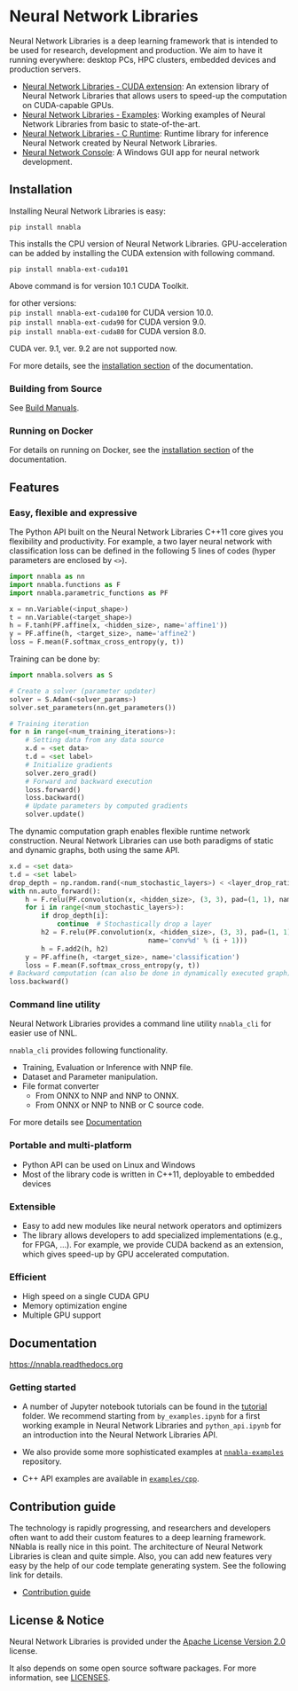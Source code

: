 # Neural Network Libraries

Neural Network Libraries is a deep learning framework that is intended to be used for research,
development and production. We aim to have it running everywhere: desktop PCs, HPC
clusters, embedded devices and production servers.


* [Neural Network Libraries - CUDA extension](https://github.com/sony/nnabla-ext-cuda): An extension library of Neural Network Libraries that allows users to speed-up the computation on CUDA-capable GPUs.
* [Neural Network Libraries - Examples](https://github.com/sony/nnabla-examples): Working examples of Neural Network Libraries from basic to state-of-the-art.
* [Neural Network Libraries - C Runtime](https://github.com/sony/nnabla-c-runtime):  Runtime library for inference Neural Network created by Neural Network Libraries.
* [Neural Network Console](https://dl.sony.com/): A Windows GUI app for neural network development.


## Installation

Installing Neural Network Libraries is easy:

```
pip install nnabla
```

This installs the CPU version of Neural Network Libraries. GPU-acceleration can be added by installing the CUDA extension with following command.  
```
pip install nnabla-ext-cuda101
```  
Above command is for version 10.1 CUDA Toolkit.  

for other versions:  
`pip install nnabla-ext-cuda100` for CUDA version 10.0.  
`pip install nnabla-ext-cuda90` for CUDA version 9.0.  
`pip install nnabla-ext-cuda80` for CUDA version 8.0.  
  
CUDA ver. 9.1, ver. 9.2 are not supported now.  


For more details, see the [installation section](http://nnabla.readthedocs.io/en/latest/python/installation.html) of the documentation.

### Building from Source

See [Build Manuals](doc/build/README.md).

### Running on Docker
For details on running on Docker, see the [installation section](http://nnabla.readthedocs.io/en/latest/python/installation.html) of the documentation.

## Features

### Easy, flexible and expressive

The Python API built on the Neural Network Libraries C++11 core gives you flexibility and
productivity. For example, a two layer neural network with classification loss
can be defined in the following 5 lines of codes (hyper parameters are enclosed
by `<>`).

```python
import nnabla as nn
import nnabla.functions as F
import nnabla.parametric_functions as PF

x = nn.Variable(<input_shape>)
t = nn.Variable(<target_shape>)
h = F.tanh(PF.affine(x, <hidden_size>, name='affine1'))
y = PF.affine(h, <target_size>, name='affine2')
loss = F.mean(F.softmax_cross_entropy(y, t))
```

Training can be done by:

```python
import nnabla.solvers as S

# Create a solver (parameter updater)
solver = S.Adam(<solver_params>)
solver.set_parameters(nn.get_parameters())

# Training iteration
for n in range(<num_training_iterations>):
    # Setting data from any data source
    x.d = <set data>
    t.d = <set label>
    # Initialize gradients
    solver.zero_grad()
    # Forward and backward execution
    loss.forward()
    loss.backward()
    # Update parameters by computed gradients
    solver.update()
```

The dynamic computation graph enables flexible runtime network construction.
Neural Network Libraries can use both paradigms of static and dynamic graphs,
both using the same API.

```python
x.d = <set data>
t.d = <set label>
drop_depth = np.random.rand(<num_stochastic_layers>) < <layer_drop_ratio>
with nn.auto_forward():
    h = F.relu(PF.convolution(x, <hidden_size>, (3, 3), pad=(1, 1), name='conv0'))
    for i in range(<num_stochastic_layers>):
        if drop_depth[i]:
            continue  # Stochastically drop a layer
        h2 = F.relu(PF.convolution(x, <hidden_size>, (3, 3), pad=(1, 1), 
                                   name='conv%d' % (i + 1)))
        h = F.add2(h, h2)
    y = PF.affine(h, <target_size>, name='classification')
    loss = F.mean(F.softmax_cross_entropy(y, t))
# Backward computation (can also be done in dynamically executed graph)
loss.backward()
```

### Command line utility

Neural Network Libraries provides a command line utility `nnabla_cli` for easier use of NNL.

`nnabla_cli` provides following functionality.

- Training, Evaluation or Inference with NNP file.
- Dataset and Parameter manipulation.
- File format converter
  - From ONNX to NNP and NNP to ONNX.
  - From ONNX or NNP to NNB or C source code.

For more details see [Documentation](doc/python/command_line_interface.rst)


### Portable and multi-platform

* Python API can be used on Linux and Windows
* Most of the library code is written in C++11, deployable to embedded devices

### Extensible

* Easy to add new modules like neural network operators and optimizers
* The library allows developers to add specialized implementations (e.g., for
  FPGA, ...). For example, we provide CUDA backend as an extension, which gives
  speed-up by GPU accelerated computation.

### Efficient

* High speed on a single CUDA GPU
* Memory optimization engine
* Multiple GPU support


## Documentation

<https://nnabla.readthedocs.org>

### Getting started

* A number of Jupyter notebook tutorials can be found in the [tutorial](https://github.com/sony/nnabla/tree/master/tutorial) folder.
  We recommend starting from `by_examples.ipynb` for a first
  working example in Neural Network Libraries and `python_api.ipynb` for an introduction into the
  Neural Network Libraries API.

* We also provide some more sophisticated examples at [`nnabla-examples`](https://github.com/sony/nnabla-examples) repository.

* C++ API examples are available in [`examples/cpp`](https://github.com/sony/nnabla/tree/master/examples/cpp).


## Contribution guide

The technology is rapidly progressing, and researchers and developers often want to add their custom features to a deep learning framework.
NNabla is really nice in this point. The architecture of Neural Network Libraries is clean and quite simple.
Also, you can add new features very easy by the help of our code template generating system.
See the following link for details.

* [Contribution guide](CONTRIBUTING.md)

## License & Notice

Neural Network Libraries is provided under the [Apache License Version 2.0](LICENSE) license.

It also depends on some open source software packages. For more information, see [LICENSES](third_party/LICENSES.md).
